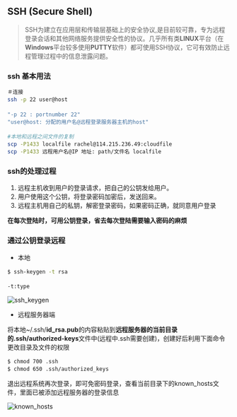 ## SSH (Secure Shell)

> SSH为建立在应用层和传输层基础上的安全协议,是目前较可靠，专为远程登录会话和其他网络服务提供安全性的协议。几乎所有类**LINUX**平台（在**Windows**平台较多使用**PUTTY**软件）都可使用SSH协议，它可有效防止远程管理过程中的信息泄露问题。

### ssh 基本用法

```bash
＃连接
ssh -p 22 user@host

"-p 22 : portnumber 22"
"user@host: 分配的用户名@远程登录服务器主机的host"

#本地和远程之间文件的复制
scp -P1433 localfile rachel@114.215.236.49:cloudfile
scp -P1433 远程用户名@IP 地址: path/文件名 localfile

```

### ssh的处理过程

1. 远程主机收到用户的登录请求，把自己的公钥发给用户。
2. 用户使用这个公钥，将登录密码加密后，发送回来。
3. 远程主机用自己的私钥，解密登录密码，如果密码正确，就同意用户登录

**在每次登陆时，可用公钥登录，省去每次登陆需要输入密码的麻烦**

### 通过公钥登录远程

- 本地
 
```bash
$ ssh-keygen -t rsa

-t:type
```

![ssh_keygen](\_images\ssh_keygen.png)

- 远程服务器端

将本地~/.ssh/**id_rsa.pub**的内容粘贴到**远程服务器的当前目录的.ssh/authorized-keys**文件中(远程中.ssh需要创建)，创建好后利用下面命令更改目录及文件的权限

```bash
$ chmod 700 .ssh
$ chmod 650 .ssh/authorized_keys 
```
退出远程系统再次登录，即可免密码登录，查看当前目录下的known_hosts文件，里面已被添加远程服务器的登录信息

![known_hosts](\_images\known_hosts.png)
